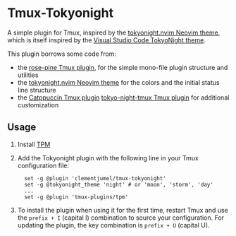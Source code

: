 # Tmux-Tokyonight

A simple plugin for Tmux, inspired by the
[tokyonight.nvim Neovim theme](https://github.com/folke/tokyonight.nvim), which is itself inspired
by the [Visual Studio Code TokyoNight theme](https://github.com/enkia/tokyo-night-vscode-theme).

This plugin borrows some code from:

- the [rose-pine Tmux plugin](https://github.com/rose-pine/tmux), for the simple mono-file plugin
  structure and utilities
- the [tokyonight.nvim Neovim theme](https://github.com/folke/tokyonight.nvim) for the colors and
  the initial status line structure
- the [Catppuccin Tmux plugin](https://github.com/catppuccin/tmux)
  [tokyo-night-tmux Tmux plugin](https://github.com/janoamaral/tokyo-night-tmux) for additional
  customization

## Usage

1. Install [TPM](https://github.com/tmux-plugins/tpm)

2. Add the Tokyonight plugin with the following line in your Tmux configuration file:

   ```tmux
     set -g @plugin 'clementjumel/tmux-tokyonight'
     set -g @tokyonight_theme 'night' # or 'moon', 'storm', 'day'
     ...
     set -g @plugin 'tmux-plugins/tpm'
   ```

3. To install the plugin when using it for the first time, restart Tmux and use the `prefix + I`
   (capital I) combination to source your configuration. For updating the plugin, the key
   combination is `prefix + U` (capital U).

